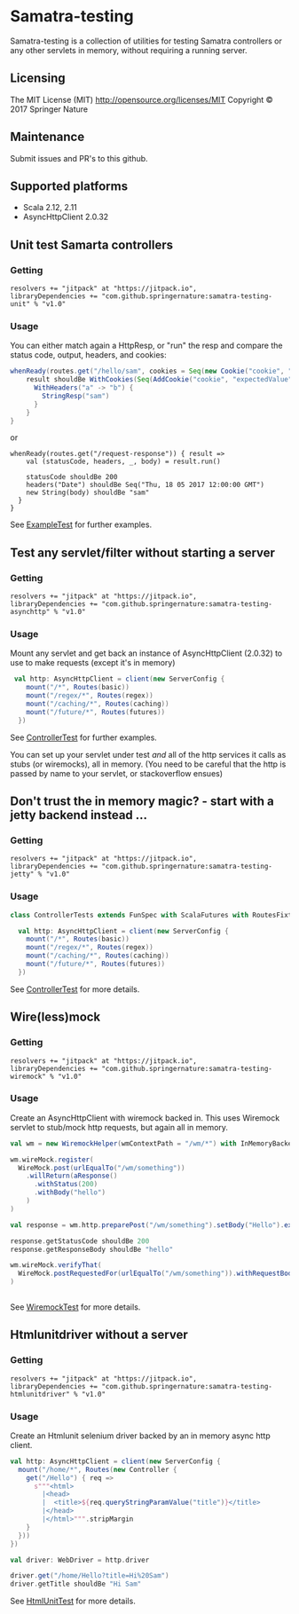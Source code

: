 # Samatra-testing

Samatra-testing is a collection of utilities for testing Samatra controllers or any other servlets in memory, without requiring a running server. 

## Licensing
The MIT License (MIT) http://opensource.org/licenses/MIT
Copyright © 2017 Springer Nature

## Maintenance
Submit issues and PR's to this github.

## Supported platforms

* Scala 2.12, 2.11
* AsyncHttpClient 2.0.32

## Unit test Samarta controllers

### Getting
```
resolvers += "jitpack" at "https://jitpack.io",
libraryDependencies += "com.github.springernature:samatra-testing-unit" % "v1.0"
```

### Usage
You can either match again a HttpResp, or "run" the resp and compare the status code, output, headers, and cookies:

```scala
whenReady(routes.get("/hello/sam", cookies = Seq(new Cookie("cookie", "expectedValue")))) { result =>
    result shouldBe WithCookies(Seq(AddCookie("cookie", "expectedValue"))) {
      WithHeaders("a" -> "b") {
        StringResp("sam")
      }
    }
}
```
or
```
whenReady(routes.get("/request-response")) { result =>
    val (statusCode, headers, _, body) = result.run()
    
    statusCode shouldBe 200
    headers("Date") shouldBe Seq("Thu, 18 05 2017 12:00:00 GMT")
    new String(body) shouldBe "sam"
  }
}
```
See [ExampleTest](samatra-testing-unit/src/test/scala/com/springer/samatra/testing/unit/ExampleTest.scala) for further examples.

## Test any servlet/filter without starting a server

### Getting
```
resolvers += "jitpack" at "https://jitpack.io",
libraryDependencies += "com.github.springernature:samatra-testing-asynchttp" % "v1.0"
```

### Usage

Mount any servlet and get back an instance of AsyncHttpClient (2.0.32) to use to make requests (except it's in memory)

```scala
 val http: AsyncHttpClient = client(new ServerConfig {
    mount("/*", Routes(basic))
    mount("/regex/*", Routes(regex))
    mount("/caching/*", Routes(caching))
    mount("/future/*", Routes(futures))
  })
```

See [ControllerTest](samatra-testing-asynchttp/src/test/scala/com/springer/samatra/testing/asynchttp/ControllerTests.scala) for further examples. 

You can set up your servlet under test _and_ all of the http services it calls as stubs (or wiremocks), all in memory.
(You need to be careful that the http is passed by name to your servlet, or stackoverflow ensues)

## Don't trust the in memory magic? - start with a jetty backend instead ...

### Getting
```
resolvers += "jitpack" at "https://jitpack.io",
libraryDependencies += "com.github.springernature:samatra-testing-jetty" % "v1.0"
```

### Usage

```scala
class ControllerTests extends FunSpec with ScalaFutures with RoutesFixtures with BeforeAndAfterAll with JettyBackend {

  val http: AsyncHttpClient = client(new ServerConfig {
    mount("/*", Routes(basic))
    mount("/regex/*", Routes(regex))
    mount("/caching/*", Routes(caching))
    mount("/future/*", Routes(futures))
  })
```

See [ControllerTest](samatra-testing/blob/master/samatra-testing-jetty/src/test/scala/com/springer/samatra/testing/servlet/ControllerTests.scala) for more details.

## Wire(less)mock

### Getting
```
resolvers += "jitpack" at "https://jitpack.io",
libraryDependencies += "com.github.springernature:samatra-testing-wiremock" % "v1.0"
```

### Usage

Create an AsyncHttpClient with wiremock backed in. This uses Wiremock servlet to stub/mock http requests, but again all in memory.

```scala
val wm = new WiremockHelper(wmContextPath = "/wm/*") with InMemoryBacked

wm.wireMock.register(
  WireMock.post(urlEqualTo("/wm/something"))
    .willReturn(aResponse()
      .withStatus(200)
      .withBody("hello")
    )
)

val response = wm.http.preparePost("/wm/something").setBody("Hello").execute().get()

response.getStatusCode shouldBe 200
response.getResponseBody shouldBe "hello"

wm.wireMock.verifyThat(
  WireMock.postRequestedFor(urlEqualTo("/wm/something")).withRequestBody(new EqualToPattern("Hello"))
)
    
```

See [WiremockTest](samatra-testing-wiremock/src/test/scala/com/springer/samatra/testing/wiremock/WiremockTest.scala) for more details.

## Htmlunitdriver without a server

### Getting
```
resolvers += "jitpack" at "https://jitpack.io",
libraryDependencies += "com.github.springernature:samatra-testing-htmlunitdriver" % "v1.0"
```

### Usage

Create an Htmlunit selenium driver backed by an in memory async http client.

```scala
val http: AsyncHttpClient = client(new ServerConfig {
  mount("/home/*", Routes(new Controller {
    get("/Hello") { req =>
      s"""<html>
        |<head>
        |  <title>${req.queryStringParamValue("title")}</title>
        |</head>
        |</html>""".stripMargin
    }
  }))
})

val driver: WebDriver = http.driver

driver.get("/home/Hello?title=Hi%20Sam")
driver.getTitle shouldBe "Hi Sam"

```

See [HtmlUnitTest](samatra-testing-htmlunitdriver/src/test/scala/com/springer/samatra/testing/webdriver/HtmlUnitTest.scala) for more details.
